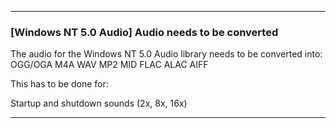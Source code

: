 
***

### [Windows NT 5.0 Audio] Audio needs to be converted

The audio for the Windows NT 5.0 Audio library needs to be converted into:
OGG/OGA
M4A
WAV
MP2
MID
FLAC
ALAC
AIFF

This has to be done for:

Startup and shutdown sounds (2x, 8x, 16x)

***
